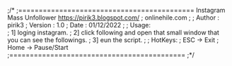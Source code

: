 ;/*
;===========================================
Instagram Mass Unfollower
https://pirik3.blogspot.com/
;  onlinehile.com
;
;  Author  : pirik3
;  Version : 1.0
;  Date    : 01/12/2022
;
;  Usage:  
;		1] loging instagram.
;		2] click following and open that small window that you can see the followings.
; 		3] eun the script.
;
;  HotKeys:
;		ESC -> Exit
;		Home -> Pause/Start
;===========================================
;*/
